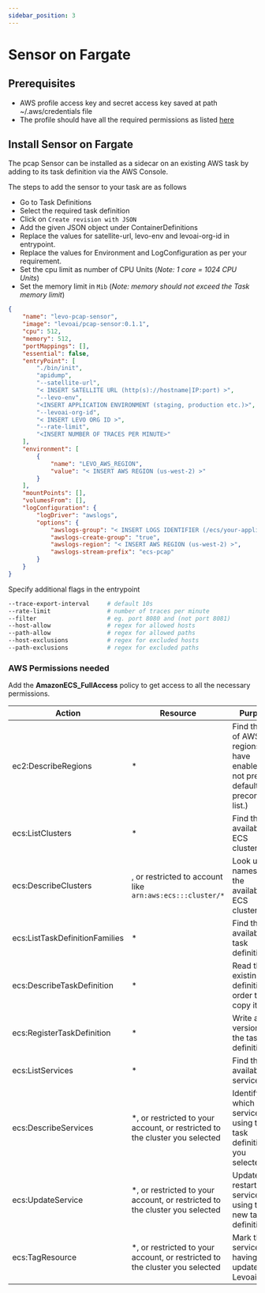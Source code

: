 ```yaml
---
sidebar_position: 3
---
```


# Sensor on Fargate

## Prerequisites
- AWS profile access key and secret access key saved at path  ~/.aws/credentials file
- The profile should have all the required permissions as listed [here](#aws-permissions)

## Install Sensor on Fargate

The pcap Sensor can be installed as a sidecar on an existing AWS task by adding to its task definition via the AWS Console.

The steps to add the sensor to your task are as follows

- Go to Task Definitions
- Select the required task definition
- Click on `Create revision with JSON`
- Add the given JSON object under ContainerDefinitions
- Replace the values for satellite-url, levo-env and levoai-org-id in entrypoint.
- Replace the values for Environment and LogConfiguration as per your requirement.
- Set the cpu limit as number of CPU Units (*Note: 1 core = 1024 CPU Units*)
- Set the memory limit in `Mib` (*Note: memory should not exceed the Task memory limit*)

```json
{
    "name": "levo-pcap-sensor",
    "image": "levoai/pcap-sensor:0.1.1",
    "cpu": 512,
    "memory": 512,
    "portMappings": [],
    "essential": false,
    "entryPoint": [
        "./bin/init",
        "apidump",
        "--satellite-url",
        "< INSERT SATELLITE URL (http(s)://hostname|IP:port) >",
        "--levo-env",
        "<INSERT APPLICATION ENVIRONMENT (staging, production etc.)>",
        "--levoai-org-id",
        "< INSERT LEVO ORG ID >",
        "--rate-limit",
        "<INSERT NUMBER OF TRACES PER MINUTE>"
    ],
    "environment": [
        {
            "name": "LEVO_AWS_REGION",
            "value": "< INSERT AWS REGION (us-west-2) >"
        }
    ],
    "mountPoints": [],
    "volumesFrom": [],
    "logConfiguration": {
        "logDriver": "awslogs",
        "options": {
            "awslogs-group": "< INSERT LOGS IDENTIFIER (/ecs/your-application-pcap) >",
            "awslogs-create-group": "true",
            "awslogs-region": "< INSERT AWS REGION (us-west-2) >",
            "awslogs-stream-prefix": "ecs-pcap"
        }
    }
}
```

Specify additional flags in the entrypoint
```bash
--trace-export-interval     # default 10s
--rate-limit                # number of traces per minute
--filter                    # eg. port 8080 and (not port 8081)
--host-allow                # regex for allowed hosts
--path-allow                # regex for allowed paths
--host-exclusions           # regex for excluded hosts
--path-exclusions           # regex for excluded paths
```

<a id="aws-permissions"></a>

### AWS Permissions needed

Add the **AmazonECS_FullAccess** policy to get access to all the necessary permissions.

| Action                      | Resource                                               | Purpose                                                                                      |
|-----------------------------|--------------------------------------------------------|----------------------------------------------------------------------------------------------|
| ec2:DescribeRegions         | *                                                      | Find the list of AWS regions you have enabled. (If not present, defaults to a precompiled list.) |
| ecs:ListClusters            | *                                                      | Find the available ECS clusters.                                                             |
| ecs:DescribeClusters        | , or restricted to account like `arn:aws:ecs:::cluster/*` | Look up the names of the available ECS clusters.                                              |
| ecs:ListTaskDefinitionFamilies | *                                                  | Find the available task definitions.                                                         |
| ecs:DescribeTaskDefinition  | *                                                      | Read the existing task definition in order to copy it.                                        |
| ecs:RegisterTaskDefinition  | *                                                      | Write a new version of the task definition.                                                  |
| ecs:ListServices            | *                                                      | Find the available services.                                                                 |
| ecs:DescribeServices        | *, or restricted to your account, or restricted to the cluster you selected | Identify which services are using the task definition you selected.                 |
| ecs:UpdateService           | *, or restricted to your account, or restricted to the cluster you selected | Update and restart the service using the new task definition.                             |
| ecs:TagResource             | *, or restricted to your account, or restricted to the cluster you selected | Mark the service as having been updated by Levoai.

